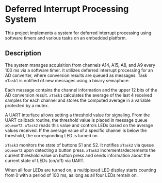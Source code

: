# Deferred Interrupt Processing System

This project implements a system for deferred interrupt processing using software timers and various tasks on an embedded platform.

## Description

The system manages acquisition from channels A14, A15, A8, and A9 every 100 ms via a software timer. It utilizes deferred interrupt processing for an AD converter, where conversion results are queued as messages. Task `xTask1` is notified of new messages using a binary semaphore.

Each message contains the channel information and the upper 12 bits of the AD conversion result. `xTask1` calculates the average of the last 4 received samples for each channel and stores the computed average in a variable protected by a mutex.

A UART interface allows setting a threshold value for signaling. From the UART callback routine, the threshold value is placed in message queue `xQueueT2`. `xTask2` reads this value and controls LEDs based on the average values received. If the average value of a specific channel is below the threshold, the corresponding LED is turned on.

`xTask3` monitors the state of buttons S1 and S2. It notifies `xTask2` via queue `xQueueT2` upon detecting a button press. `xTask2` increments/decrements the current threshold value on button press and sends information about the current state of LEDs (on/off) via UART.

When all four LEDs are turned on, a multiplexed LED display starts counting from 0 with a period of 100 ms, as long as all four LEDs remain on.
